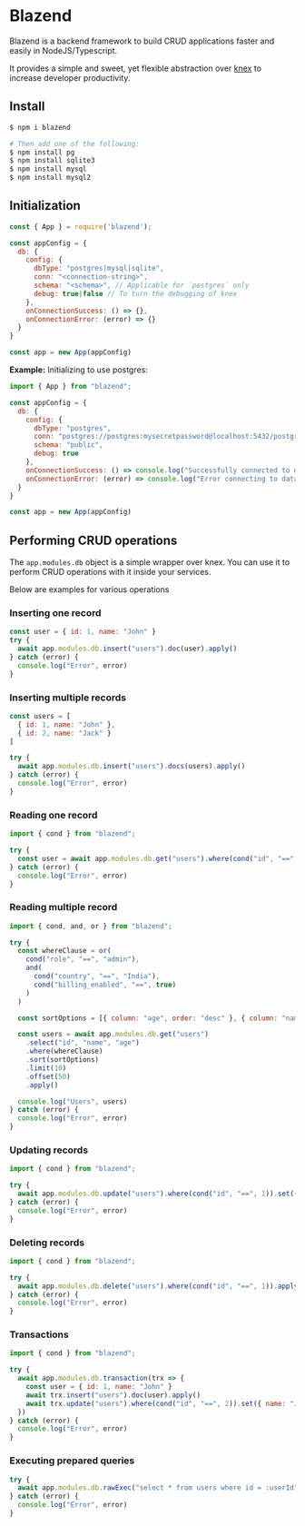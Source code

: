 # Blazend

Blazend is a backend framework to build CRUD applications faster and easily in NodeJS/Typescript.

It provides a simple and sweet, yet flexible abstraction over [knex](https://knexjs.org/) to increase developer productivity. 

## Install

```bash
$ npm i blazend

# Then add one of the following:
$ npm install pg
$ npm install sqlite3
$ npm install mysql
$ npm install mysql2
```

## Initialization

```js
const { App } = require('blazend');

const appConfig = {
  db: {
    config: {
      dbType: "postgres|mysql|sqlite",
      conn: "<connection-string>",
      schema: "<schema>", // Applicable for `postgres` only
      debug: true|false // To turn the debugging of knex 
    },
    onConnectionSuccess: () => {},
    onConnectionError: (error) => {}
  }
}

const app = new App(appConfig)
```

**Example:** Initializing to use postgres:

```js
import { App } from "blazend";

const appConfig = {
  db: {
    config: {
      dbType: "postgres",
      conn: "postgres://postgres:mysecretpassword@localhost:5432/postgres",
      schema: "public",
      debug: true
    },
    onConnectionSuccess: () => console.log("Successfully connected to database!"),
    onConnectionError: (error) => console.log("Error connecting to database", error)
  }
}

const app = new App(appConfig)
```

## Performing CRUD operations

The `app.modules.db` object is a simple wrapper over knex. You can use it to perform CRUD operations with it inside your services. 

Below are examples for various operations

### Inserting one record

```js
const user = { id: 1, name: "John" }
try {
  await app.modules.db.insert("users").doc(user).apply()
} catch (error) {
  console.log("Error", error)
}
```

### Inserting multiple records

```js
const users = [
  { id: 1, name: "John" },
  { id: 2, name: "Jack" }
]

try {
  await app.modules.db.insert("users").docs(users).apply()
} catch (error) {
  console.log("Error", error)
}
```

### Reading one record

```js
import { cond } from "blazend";

try {
  const user = await app.modules.db.get("users").where(cond("id", "==", 1)).apply()
} catch (error) {
  console.log("Error", error)
}
```

### Reading multiple record

```js
import { cond, and, or } from "blazend";

try {
  const whereClause = or(
    cond("role", "==", "admin"),
    and(
      cond("country", "==", "India"),
      cond("billing_enabled", "==", true)
    )
  )

  const sortOptions = [{ column: "age", order: "desc" }, { column: "name", order: "asc" }]

  const users = await app.modules.db.get("users")
    .select("id", "name", "age")
    .where(whereClause)
    .sort(sortOptions)
    .limit(10)
    .offset(50)
    .apply()

  console.log("Users", users)
} catch (error) {
  console.log("Error", error)
}
```

### Updating records

```js
import { cond } from "blazend";

try {
  await app.modules.db.update("users").where(cond("id", "==", 1)).set({ name: "Jack" }).apply()
} catch (error) {
  console.log("Error", error)
}
```

### Deleting records

```js
import { cond } from "blazend";

try {
  await app.modules.db.delete("users").where(cond("id", "==", 1)).apply()
} catch (error) {
  console.log("Error", error)
}
```

### Transactions

```js
import { cond } from "blazend";

try {
  await app.modules.db.transaction(trx => {
    const user = { id: 1, name: "John" }
    await trx.insert("users").doc(user).apply()
    await trx.update("users").where(cond("id", "==", 2)).set({ name: "Jack" }).apply()
  })
} catch (error) {
  console.log("Error", error)
}
```

### Executing prepared queries

```js
try {
  await app.modules.db.rawExec("select * from users where id = :userId", { userId: 1 }).apply()
} catch (error) {
  console.log("Error", error)
}
```